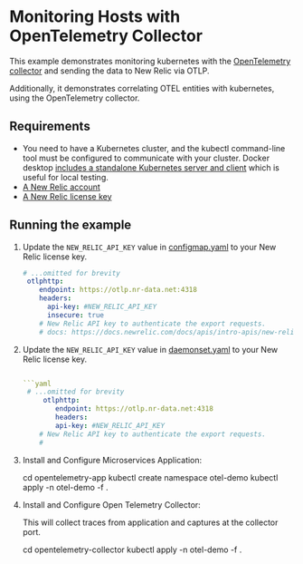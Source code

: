 # Monitoring Hosts with OpenTelemetry Collector

This example demonstrates monitoring kubernetes with the [OpenTelemetry collector](https://opentelemetry.io/docs/collector/) and sending the data to New Relic via OTLP.

Additionally, it demonstrates correlating OTEL entities with kubernetes, using the OpenTelemetry collector.

## Requirements

* You need to have a Kubernetes cluster, and the kubectl command-line tool must be configured to communicate with your cluster. Docker desktop [includes a standalone Kubernetes server and client](https://docs.docker.com/desktop/kubernetes/) which is useful for local testing.
* [A New Relic account](https://one.newrelic.com/)
* [A New Relic license key](https://docs.newrelic.com/docs/apis/intro-apis/new-relic-api-keys/#license-key)

## Running the example

 1. Update the `NEW_RELIC_API_KEY` value in [configmap.yaml](./opentelemetry-collector/configmap.yml) to your New Relic license key.
    ```yaml
    # ...omitted for brevity
     otlphttp:
        endpoint: https://otlp.nr-data.net:4318
        headers:
          api-key: #NEW_RELIC_API_KEY
          insecure: true
        # New Relic API key to authenticate the export requests.
        # docs: https://docs.newrelic.com/docs/apis/intro-apis/new-relic-api-keys/#license-key
    ```
2. Update the `NEW_RELIC_API_KEY` value in [daemonset.yaml](./opentelemetry-collector/daemonset.yml) to your New Relic license key.
    ```yaml

    ```yaml
     # ...omitted for brevity
         otlphttp:
            endpoint: https://otlp.nr-data.net:4318
            headers:
            api-key: #NEW_RELIC_API_KEY
        # New Relic API key to authenticate the export requests.
        # 
     ```


 3. Install and Configure Microservices Application:  

    cd opentelemetry-app
    kubectl create namespace otel-demo
    kubectl apply -n otel-demo -f .

 4. Install and Configure Open Telemetry Collector:  

    This will collect traces from application and captures at the collector port.

    cd opentelemetry-collector
     kubectl apply -n otel-demo -f .


    